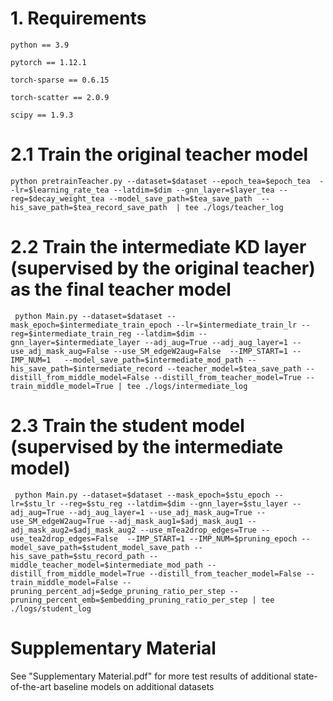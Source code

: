 # 1. Requirements

```
python == 3.9

pytorch == 1.12.1

torch-sparse == 0.6.15

torch-scatter == 2.0.9

scipy == 1.9.3
```

# 2.1 Train the original teacher model 
```
python pretrainTeacher.py --dataset=$dataset --epoch_tea=$epoch_tea  --lr=$learning_rate_tea --latdim=$dim --gnn_layer=$layer_tea --reg=$decay_weight_tea --model_save_path=$tea_save_path  --his_save_path=$tea_record_save_path  | tee ./logs/teacher_log
```

# 2.2 Train the intermediate KD layer (supervised by the original teacher) as the final teacher model
```
 python Main.py --dataset=$dataset --mask_epoch=$intermediate_train_epoch --lr=$intermediate_train_lr --reg=$intermediate_train_reg --latdim=$dim --gnn_layer=$intermediate_layer --adj_aug=True --adj_aug_layer=1 --use_adj_mask_aug=False --use_SM_edgeW2aug=False  --IMP_START=1 --IMP_NUM=1   --model_save_path=$intermediate_mod_path --his_save_path=$intermediate_record --teacher_model=$tea_save_path --distill_from_middle_model=False --distill_from_teacher_model=True --train_middle_model=True | tee ./logs/intermediate_log
```

# 2.3 Train the student model (supervised by the intermediate model)
```
 python Main.py --dataset=$dataset --mask_epoch=$stu_epoch --lr=$stu_lr --reg=$stu_reg --latdim=$dim --gnn_layer=$stu_layer --adj_aug=True --adj_aug_layer=1 --use_adj_mask_aug=True --use_SM_edgeW2aug=True --adj_mask_aug1=$adj_mask_aug1 --adj_mask_aug2=$adj_mask_aug2 --use_mTea2drop_edges=True --use_tea2drop_edges=False  --IMP_START=1 --IMP_NUM=$pruning_epoch --model_save_path=$student_model_save_path --his_save_path=$stu_record_path --middle_teacher_model=$intermediate_mod_path --distill_from_middle_model=True --distill_from_teacher_model=False --train_middle_model=False --pruning_percent_adj=$edge_pruning_ratio_per_step --pruning_percent_emb=$embedding_pruning_ratio_per_step | tee ./logs/student_log
```
# Supplementary Material
See "Supplementary Material.pdf" for more test results of additional state-of-the-art baseline models on additional datasets
